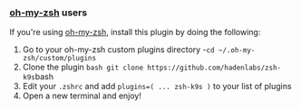 <!-- Space: Projects -->
<!-- Parent: Project -->
<!-- Title: Installation Oh-My-Zsh ZshK9s -->
<!-- Label: ZshK9s -->
<!-- Label: Project -->
<!-- Label: Installation -->
<!-- Label: Oh-My-Zsh -->
<!-- Include: docs/disclaimer.md -->
<!-- Include: ac:toc -->

### [oh-my-zsh](https://github.com/ohmyzsh/ohmyzsh) users

If you're using [oh-my-zsh](https://github.com/ohmyzsh/ohmyzsh), install this plugin by doing the following:

1.  Go to your oh-my-zsh custom plugins directory -`cd ~/.oh-my-zsh/custom/plugins`
2.  Clone the plugin `bash git clone https://github.com/hadenlabs/zsh-k9s`bash
3.  Edit your `.zshrc` and add `plugins=( ... zsh-k9s )` to your list of plugins
4.  Open a new terminal and enjoy!
